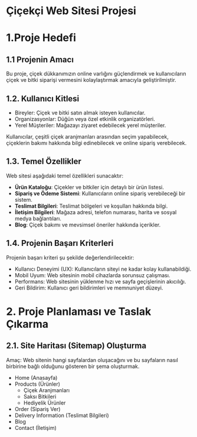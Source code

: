 # Çiçekçi Web Sitesi Projesi
# 1.Proje Hedefi

## 1.1 Projenin Amacı
Bu proje, çiçek dükkanımızın online varlığını güçlendirmek ve kullanıcıların çiçek ve bitki siparişi vermesini kolaylaştırmak amacıyla geliştirilmiştir.

## 1.2. Kullanıcı Kitlesi
- Bireyler: Çiçek ve bitki satın almak isteyen kullanıcılar.
- Organizasyonlar: Düğün veya özel etkinlik organizatörleri.
- Yerel Müşteriler: Mağazayı ziyaret edebilecek yerel müşteriler.
  
Kullanıcılar, çeşitli çiçek aranjmanları arasından seçim yapabilecek, çiçeklerin bakımı hakkında bilgi edinebilecek ve online sipariş verebilecek.

## 1.3. Temel Özellikler
Web sitesi aşağıdaki temel özellikleri sunacaktır:
- **Ürün Kataloğu**: Çiçekler ve bitkiler için detaylı bir ürün listesi.
- **Sipariş ve Ödeme Sistemi**: Kullanıcıların online sipariş verebileceği bir sistem.
- **Teslimat Bilgileri**: Teslimat bölgeleri ve koşulları hakkında bilgi.
- **İletişim Bilgileri**: Mağaza adresi, telefon numarası, harita ve sosyal medya bağlantıları.
- **Blog**: Çiçek bakımı ve mevsimsel öneriler hakkında içerikler.

## 1.4. Projenin Başarı Kriterleri
Projenin başarı kriteri şu şekilde değerlendirilecektir:
- Kullanıcı Deneyimi (UX): Kullanıcıların siteyi ne kadar kolay kullanabildiği.
- Mobil Uyum: Web sitesinin mobil cihazlarda sorunsuz çalışması.
- Performans: Web sitesinin yüklenme hızı ve sayfa geçişlerinin akıcılığı.
- Geri Bildirim: Kullanıcı geri bildirimleri ve memnuniyet düzeyi.

# 2. Proje Planlaması ve Taslak Çıkarma

## 2.1. Site Haritası (Sitemap) Oluşturma
Amaç: Web sitenin hangi sayfalardan oluşacağını ve bu sayfaların nasıl birbirine bağlı olduğunu gösteren bir şema oluşturmak.

- Home (Anasayfa)
- Products (Ürünler)
  - Çiçek Aranjmanları
  - Saksı Bitkileri
  - Hediyelik Ürünler
- Order (Sipariş Ver)
- Delivery Information (Teslimat Bilgileri)
- Blog
- Contact (İletişim)
